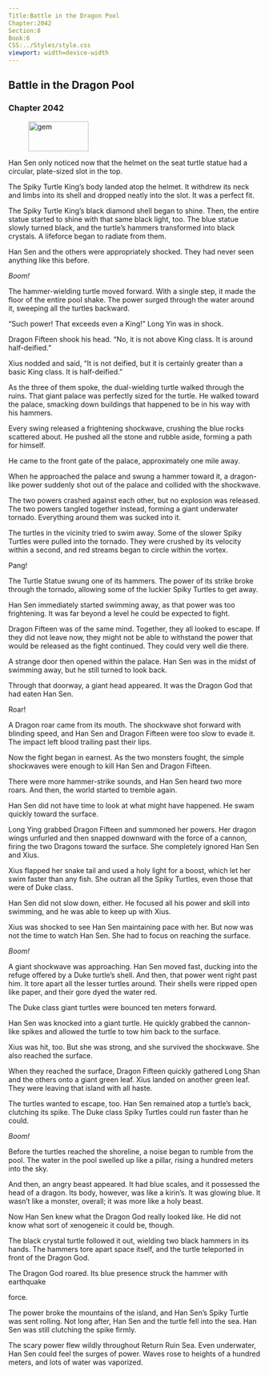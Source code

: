 ```yaml
---
Title:Battle in the Dragon Pool 
Chapter:2042 
Section:8 
Book:6 
CSS:../Styles/style.css 
viewport: width=device-width
---
```

  
## Battle in the Dragon Pool
### Chapter 2042
  
<figure>
	<img src="../Images/gem.gif" alt="gem" id="gem" width="120" height="60" />
</figure>
  

  
Han Sen only noticed now that the helmet on the seat turtle statue had a circular, plate-sized slot in the top.

The Spiky Turtle King’s body landed atop the helmet. It withdrew its neck and limbs into its shell and dropped neatly into the slot. It was a perfect fit.

The Spiky Turtle King’s black diamond shell began to shine. Then, the entire statue started to shine with that same black light, too. The blue statue slowly turned black, and the turtle’s hammers transformed into black crystals. A lifeforce began to radiate from them.

Han Sen and the others were appropriately shocked. They had never seen anything like this before.

*Boom!*

The hammer-wielding turtle moved forward. With a single step, it made the floor of the entire pool shake. The power surged through the water around it, sweeping all the turtles backward.

“Such power! That exceeds even a King!” Long Yin was in shock.

Dragon Fifteen shook his head. “No, it is not above King class. It is around half-deified.”

Xius nodded and said, “It is not deified, but it is certainly greater than a basic King class. It is half-deified.”

As the three of them spoke, the dual-wielding turtle walked through the ruins. That giant palace was perfectly sized for the turtle. He walked toward the palace, smacking down buildings that happened to be in his way with his hammers.

Every swing released a frightening shockwave, crushing the blue rocks scattered about. He pushed all the stone and rubble aside, forming a path for himself.

He came to the front gate of the palace, approximately one mile away.

When he approached the palace and swung a hammer toward it, a dragon-like power suddenly shot out of the palace and collided with the shockwave.

The two powers crashed against each other, but no explosion was released. The two powers tangled together instead, forming a giant underwater tornado. Everything around them was sucked into it.

The turtles in the vicinity tried to swim away. Some of the slower Spiky Turtles were pulled into the tornado. They were crushed by its velocity within a second, and red streams began to circle within the vortex.

Pang!

The Turtle Statue swung one of its hammers. The power of its strike broke through the tornado, allowing some of the luckier Spiky Turtles to get away.

Han Sen immediately started swimming away, as that power was too frightening. It was far beyond a level he could be expected to fight.

Dragon Fifteen was of the same mind. Together, they all looked to escape. If they did not leave now, they might not be able to withstand the power that would be released as the fight continued. They could very well die there.

A strange door then opened within the palace. Han Sen was in the midst of swimming away, but he still turned to look back.

Through that doorway, a giant head appeared. It was the Dragon God that had eaten Han Sen.

Roar!

A Dragon roar came from its mouth. The shockwave shot forward with blinding speed, and Han Sen and Dragon Fifteen were too slow to evade it. The impact left blood trailing past their lips.

Now the fight began in earnest. As the two monsters fought, the simple shockwaves were enough to kill Han Sen and Dragon Fifteen.

There were more hammer-strike sounds, and Han Sen heard two more roars. And then, the world started to tremble again.

Han Sen did not have time to look at what might have happened. He swam quickly toward the surface.

Long Ying grabbed Dragon Fifteen and summoned her powers. Her dragon wings unfurled and then snapped downward with the force of a cannon, firing the two Dragons toward the surface. She completely ignored Han Sen and Xius.

Xius flapped her snake tail and used a holy light for a boost, which let her swim faster than any fish. She outran all the Spiky Turtles, even those that were of Duke class.

Han Sen did not slow down, either. He focused all his power and skill into swimming, and he was able to keep up with Xius.

Xius was shocked to see Han Sen maintaining pace with her. But now was not the time to watch Han Sen. She had to focus on reaching the surface.

*Boom!*

A giant shockwave was approaching. Han Sen moved fast, ducking into the refuge offered by a Duke turtle’s shell. And then, that power went right past him. It tore apart all the lesser turtles around. Their shells were ripped open like paper, and their gore dyed the water red.

The Duke class giant turtles were bounced ten meters forward.

Han Sen was knocked into a giant turtle. He quickly grabbed the cannon-like spikes and allowed the turtle to tow him back to the surface.

Xius was hit, too. But she was strong, and she survived the shockwave. She also reached the surface.

When they reached the surface, Dragon Fifteen quickly gathered Long Shan and the others onto a giant green leaf. Xius landed on another green leaf. They were leaving that island with all haste.

The turtles wanted to escape, too. Han Sen remained atop a turtle’s back, clutching its spike. The Duke class Spiky Turtles could run faster than he could.

*Boom!*

Before the turtles reached the shoreline, a noise began to rumble from the pool. The water in the pool swelled up like a pillar, rising a hundred meters into the sky.

And then, an angry beast appeared. It had blue scales, and it possessed the head of a dragon. Its body, however, was like a kirin’s. It was glowing blue. It wasn’t like a monster, overall; it was more like a holy beast.

Now Han Sen knew what the Dragon God really looked like. He did not know what sort of xenogeneic it could be, though.

The black crystal turtle followed it out, wielding two black hammers in its hands. The hammers tore apart space itself, and the turtle teleported in front of the Dragon God.

The Dragon God roared. Its blue presence struck the hammer with earthquake

force.

The power broke the mountains of the island, and Han Sen’s Spiky Turtle was sent rolling. Not long after, Han Sen and the turtle fell into the sea. Han Sen was still clutching the spike firmly.

The scary power flew wildly throughout Return Ruin Sea. Even underwater, Han Sen could feel the surges of power. Waves rose to heights of a hundred meters, and lots of water was vaporized.